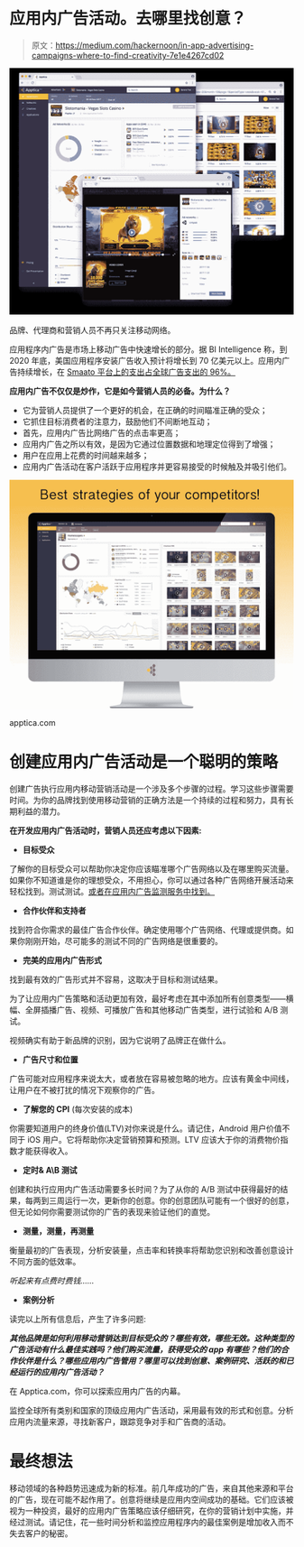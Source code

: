 # 应用内广告活动。去哪里找创意？

> 原文：<https://medium.com/hackernoon/in-app-advertising-campaigns-where-to-find-creativity-7e1e4267cd02>

![](img/2d3460dfd72ab016c61209c7434f3b8b.png)

品牌、代理商和营销人员不再只关注移动网络。

应用程序内广告是市场上移动广告中快速增长的部分。据 BI Intelligence 称，到 2020 年底，美国应用程序安装广告收入预计将增长到 70 亿美元以上。应用内广告持续增长，在 [Smaato 平台上的支出占全球广告支出的 96%。](https://info.smaato.com/hubfs/Reports/Smaato_Global_Trends_in_Mobile_Advertising_Report_Q3_2017.pdf?t=1513340723961&utm_campaign=GT%20Report%20Q3%202017&utm_source=hs_email&utm_medium=email&utm_content=59457823&_hsenc=p2ANqtz--SzWOp_DQzTtx6f5BHzYJ)

**应用内广告不仅仅是炒作，它是如今营销人员的必备。为什么？**

*   它为营销人员提供了一个更好的机会，在正确的时间瞄准正确的受众；
*   它抓住目标消费者的注意力，鼓励他们不间断地互动；
*   首先，应用内广告比网络广告的点击率更高；
*   应用内广告之所以有效，是因为它通过位置数据和地理定位得到了增强；
*   用户在应用上花费的时间越来越多；
*   应用内广告活动在客户活跃于应用程序并更容易接受的时候触及并吸引他们。

![](img/b4683d5850b80ca571bb3cce9b46d378.png)

apptica.com

# 创建应用内广告活动是一个聪明的策略

创建广告执行应用内移动营销活动是一个涉及多个步骤的过程。学习这些步骤需要时间。为你的品牌找到使用移动营销的正确方法是一个持续的过程和努力，具有长期利益的潜力。

**在开发应用内广告活动时，营销人员还应考虑以下因素:**

*   **目标受众**

了解你的目标受众可以帮助你决定你应该瞄准哪个广告网络以及在哪里购买流量。如果你不知道谁是你的理想受众，不用担心，你可以通过各种广告网络开展活动来轻松找到。测试测试。[或者在应用内广告监测服务中找到。](http://apptica.com)

*   **合作伙伴和支持者**

找到符合你需求的最佳广告合作伙伴。确定使用哪个广告网络、代理或提供商。如果你刚刚开始，尽可能多的测试不同的广告网络是很重要的。

*   **完美的应用内广告形式**

找到最有效的广告形式并不容易，这取决于目标和测试结果。

为了让应用内广告策略和活动更加有效，最好考虑在其中添加所有创意类型——横幅、全屏插播广告、视频、可播放广告和其他移动广告类型，进行试验和 A/B 测试。

视频确实有助于新品牌的识别，因为它说明了品牌正在做什么。

*   **广告尺寸和位置**

广告可能对应用程序来说太大，或者放在容易被忽略的地方。应该有黄金中间线，让用户在不被打扰的情况下观察你的广告。

*   **了解您的 CPI** (每次安装的成本)

你需要知道用户的终身价值(LTV)对你来说是什么。请记住，Android 用户价值不同于 iOS 用户。它将帮助你决定营销预算和预测。LTV 应该大于你的消费物价指数才能获得收入。

*   **定时& A\B 测试**

创建和执行应用内广告活动需要多长时间？为了从你的 A/B 测试中获得最好的结果，每两到三周运行一次，更新你的创意。你的创意团队可能有一个很好的创意，但无论如何你需要测试你的广告的表现来验证他们的直觉。

*   **测量，测量，再测量**

衡量最初的广告表现，分析安装量，点击率和转换率将帮助您识别和改善创意设计不同方面的低效率。

*听起来有点费时费钱……*

*   **案例分析**

读完以上所有信息后，产生了许多问题:

***其他品牌是如何利用移动营销达到目标受众的？哪些有效，哪些无效。这种类型的广告活动有什么最佳实践吗？他们购买流量，获得受众的 app 有哪些？他们的合作伙伴是什么？哪些应用内广告管用？哪里可以找到创意、案例研究、活跃的和已经运行的应用内广告活动？***

在 Apptica.com，你可以探索应用内广告的内幕。

监控全球所有类别和国家的顶级应用内广告活动，采用最有效的形式和创意。分析应用内流量来源，寻找新客户，跟踪竞争对手和广告商的活动。

# **最终想法**

移动领域的各种趋势迅速成为新的标准。前几年成功的广告，来自其他来源和平台的广告，现在可能不起作用了。创意将继续是应用内空间成功的基础。它们应该被视为一种投资，最好的应用内广告策略应该仔细研究，在你的营销计划中实施，并经过测试。请记住，花一些时间分析和监控应用程序内的最佳案例是增加收入而不失去客户的秘密。